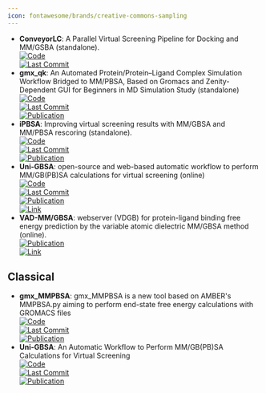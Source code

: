 ```yaml
---
icon: fontawesome/brands/creative-commons-sampling
---
```


- **ConveyorLC**: A Parallel Virtual Screening Pipeline for Docking and MM/GSBA (standalone).  
	[![Code](https://img.shields.io/github/stars/XiaohuaZhangLLNL/conveyorlc?style=for-the-badge&logo=github)](https://github.com/XiaohuaZhangLLNL/conveyorlc)  
	[![Last Commit](https://img.shields.io/github/last-commit/XiaohuaZhangLLNL/conveyorlc?style=for-the-badge&logo=github)](https://github.com/XiaohuaZhangLLNL/conveyorlc)  
- **gmx_qk**: An Automated Protein/Protein–Ligand Complex Simulation Workflow Bridged to MM/PBSA, Based on Gromacs and Zenity-Dependent GUI for Beginners in MD Simulation Study (standalone)  
	[![Code](https://img.shields.io/github/stars/harry-maan/gmx_qk?style=for-the-badge&logo=github)](https://github.com/harry-maan/gmx_qk)  
	[![Last Commit](https://img.shields.io/github/last-commit/harry-maan/gmx_qk?style=for-the-badge&logo=github)](https://github.com/harry-maan/gmx_qk)  
	[![Publication](https://img.shields.io/badge/Publication-Citations:5-blue?style=for-the-badge&logo=bookstack)](https://doi.org/10.1021/acs.jcim.3c00341)  
- **iPBSA**: Improving virtual screening results with MM/GBSA and MM/PBSA rescoring (standalone).  
	[![Code](https://img.shields.io/github/stars/sahakyanhk/iPBSA?style=for-the-badge&logo=github)](https://github.com/sahakyanhk/iPBSA)  
	[![Last Commit](https://img.shields.io/github/last-commit/sahakyanhk/iPBSA?style=for-the-badge&logo=github)](https://github.com/sahakyanhk/iPBSA)  
	[![Publication](https://img.shields.io/badge/Publication-Citations:43-blue?style=for-the-badge&logo=bookstack)](https://doi.org/10.1007/s10822-021-00389-3)  
- **Uni-GBSA**: open-source and web-based automatic workflow to perform MM/GB(PB)SA calculations for virtual screening (online)  
	[![Code](https://img.shields.io/github/stars/dptech-corp/Uni-GBSA?style=for-the-badge&logo=github)](https://github.com/dptech-corp/Uni-GBSA)  
	[![Last Commit](https://img.shields.io/github/last-commit/dptech-corp/Uni-GBSA?style=for-the-badge&logo=github)](https://github.com/dptech-corp/Uni-GBSA)  
	[![Publication](https://img.shields.io/badge/Publication-Citations:0-blue?style=for-the-badge&logo=bookstack)](https://doi.org/10.1093/bib/bbad218/7199492)  
	[![Link](https://img.shields.io/badge/Link-offline-red?style=for-the-badge&logo=xamarin&logoColor=red)](https://labs.dp.tech/projects/uni-gbsa/)  
- **VAD-MM/GBSA**: webserver (VDGB) for protein-ligand binding free energy prediction by the variable atomic dielectric MM/GBSA method (online).  
	[![Publication](https://img.shields.io/badge/Publication-Citations:32-blue?style=for-the-badge&logo=bookstack)](https://doi.org/10.1021/acs.jcim.1c00091)  
	[![Link](https://img.shields.io/badge/Link-offline-red?style=for-the-badge&logo=xamarin&logoColor=red)](http://cadd.zju.edu.cn/vdgb)  

## **Classical**
- **gmx_MMPBSA**: gmx_MMPBSA is a new tool based on AMBER's MMPBSA.py aiming to perform end-state free energy calculations with GROMACS files  
	[![Code](https://img.shields.io/github/stars/Valdes-Tresanco-MS/gmx_MMPBSA?style=for-the-badge&logo=github)](https://github.com/Valdes-Tresanco-MS/gmx_MMPBSA)  
	[![Last Commit](https://img.shields.io/github/last-commit/Valdes-Tresanco-MS/gmx_MMPBSA?style=for-the-badge&logo=github)](https://github.com/Valdes-Tresanco-MS/gmx_MMPBSA)  
	[![Publication](https://img.shields.io/badge/Publication-Citations:912-blue?style=for-the-badge&logo=bookstack)](https://doi.org/10.1021/acs.jctc.1c00645)  
- **Uni-GBSA**: An Automatic Workflow to Perform MM/GB(PB)SA Calculations for Virtual Screening  
	[![Code](https://img.shields.io/github/stars/dptech-corp/Uni-GBSA?style=for-the-badge&logo=github)](https://github.com/dptech-corp/Uni-GBSA)  
	[![Last Commit](https://img.shields.io/github/last-commit/dptech-corp/Uni-GBSA?style=for-the-badge&logo=github)](https://github.com/dptech-corp/Uni-GBSA)  
	[![Publication](https://img.shields.io/badge/Publication-Citations:0-blue?style=for-the-badge&logo=bookstack)](https://doi.org/10.1093/bib/bbad218/7199492)  
